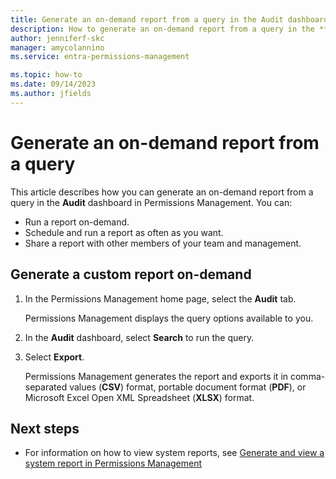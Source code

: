```yaml
---
title: Generate an on-demand report from a query in the Audit dashboard in Permissions Management
description: How to generate an on-demand report from a query in the **Audit** dashboard in Permissions Management.
author: jenniferf-skc
manager: amycolannino
ms.service: entra-permissions-management

ms.topic: how-to
ms.date: 09/14/2023
ms.author: jfields
---
```


# Generate an on-demand report from a query

This article describes how you can generate an on-demand report from a query in the **Audit** dashboard in Permissions Management. You can:

- Run a report on-demand.
- Schedule and run a report as often as you want.
- Share a report with other members of your team and management.

## Generate a custom report on-demand

1. In the Permissions Management home page, select the **Audit** tab.

    Permissions Management displays the query options available to you.
1. In the **Audit** dashboard, select **Search** to run the query.
1. Select **Export**.

    Permissions Management generates the report and exports it in comma-separated values (**CSV**) format, portable document format (**PDF**), or Microsoft Excel Open XML Spreadsheet (**XLSX**) format.

## Next steps

- For information on how to view system reports, see [Generate and view a system report in Permissions Management](report-view-system-report.md)

